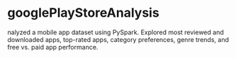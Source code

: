 # googlePlayStoreAnalysis
nalyzed a mobile app dataset using PySpark. Explored most reviewed and downloaded apps, top-rated apps, category preferences, genre trends, and free vs. paid app performance.
